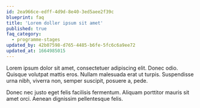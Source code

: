 ```yaml
---
id: 2ea966ce-edff-4d9d-8e40-3ed5aee2f39c
blueprint: faq
title: 'Lorem doller ipsum sit amet'
published: true
faq_category:
  - programme-stages
updated_by: 42b07598-d765-4485-b6fe-5fc6c6a9ee72
updated_at: 1664985015
---
```

Lorem ipsum dolor sit amet, consectetuer adipiscing elit. Donec odio. Quisque volutpat mattis eros. Nullam malesuada erat ut turpis. Suspendisse urna nibh, viverra non, semper suscipit, posuere a, pede.

Donec nec justo eget felis facilisis fermentum. Aliquam porttitor mauris sit amet orci. Aenean dignissim pellentesque felis.